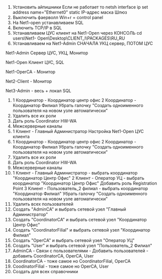1. Установить айпишники
Если не работает то netsh interface ip set address name="Ethernet0" static IP-адрес маска Шлюз
2. Выключить фаерволл
Win+r = control panel
3. На Net1-open устанавливаем SQL
4. Включить TCP/IP в SQL
5. Устанавливаем ЦУС клиент на Net1-Open через КОНСОЛЬ cd users\Net1-
Open\Desktop\CLIENT_I\PACKAGES\RU_RU
6. Устанавливаем на Net1-Admin СНАЧАЛА УКЦ сервер, ПОТОМ ЦУС


Net1-Admin Сервер ЦУС, УКЦ, Монитор

Net1-Open Клиент ЦУС, SQL

Net1-OperCA - Монитор

Net2-Client - Монитор

Net3-Admin - весь + локал SQL

1) 1 Координатор - Координатор центр офис
2 Координатор - Координатор Филиал
Убрать галочку "Создать одноименного пользователя на новом узле автоматически"
2) Удалить все их роли
3) Дать роль Coordinator HW-WA
4) Межсерверные каналы
5) 1 Клиент - Главный Администратор
Настройка Net1-Open ЦУС клиента
1) 1 Координатор - Координатор центр офис
2 Координатор - Координатор Филиал
Убрать галочку "Создать одноименного пользователя на новом узле автоматически"
2) Удалить все их роли
3) Дать роль Coordinator HW-WA
4) Межсерверные каналы
5) 1 Клиент - Главный Администратор - выбрать координатор "Координатор Центр Офис"
2 Клиент - Оператор УЦ - выбрать координатор "Координатор Центр Офис"
Добавить роль Registration Point
3 Клиент - Пользователь_2 филиал - выбрать координатор "Координатор Филиал"
Убрать галочку "Создать одноименного пользователя на новом узле автоматически"
6) Удалить всех пользователей
7) Создать "AdminСА" и выбрать сетевой узел "Главный Администратор"
8) Создать "CoordinatorCA" и выбрать сетевой узел "Координатор Центр Офис"
9) Создать "CoordinatorFilial" и выбрать сетевой узел "Координатор Филиал"
10) Создать "OperCA" и выбрать сетевой узел "Оператор УЦ"
11) Создать "User" и выбрать сетевой узел "Пользователь_2 Филиал"
12) AdminCA - Связи с пользователями - Добавить пользователей - добавить CoordinatorCA, 
OperCA, User
13) CoordinatorCA - тоже самое но CoordinatorFilial, OperCA
14) CoodinatorFilial - тоже самое но OperCA, User
15) Создать для всех справочники

